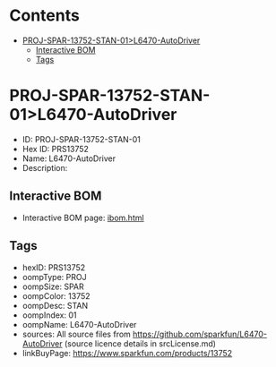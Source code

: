 



Contents
========

* [PROJ-SPAR-13752-STAN-01>L6470-AutoDriver](#proj-spar-13752-stan-01l6470-autodriver)
	* [Interactive BOM](#interactive-bom)
	* [Tags](#tags)

# PROJ-SPAR-13752-STAN-01>L6470-AutoDriver

- ID: PROJ-SPAR-13752-STAN-01
- Hex ID: PRS13752
- Name: L6470-AutoDriver
- Description: 

## Interactive BOM

- Interactive BOM page: [ibom.html](kicad/bom/ibom.html)

## Tags

- hexID: PRS13752
- oompType: PROJ
- oompSize: SPAR
- oompColor: 13752
- oompDesc: STAN
- oompIndex: 01
- oompName: L6470-AutoDriver
- sources: All source files from https://github.com/sparkfun/L6470-AutoDriver (source licence details in srcLicense.md)
- linkBuyPage: https://www.sparkfun.com/products/13752
